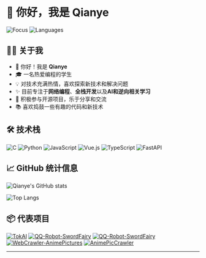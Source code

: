 # 👋 你好，我是 Qianye

![Focus](https://img.shields.io/badge/Focus-Web%26AI-brightgreen)
![Languages](https://img.shields.io/badge/Languages-C%7CPython%7CJavaScript%7CTypeScript-blue)

## 🧑‍💻 关于我

- 👋 你好！我是 **Qianye**
- 🎓 一名热爱编程的学生
- 💡 对技术充满热情，喜欢探索新技术和解决问题
- ✨ 目前专注于**网络编程**、**全栈开发**以及**AI和逆向相关学习**
- 💖 积极参与开源项目，乐于分享和交流
- 📚 喜欢捣鼓一些有趣的代码和新技术

## 🛠️ 技术栈

![C](https://img.shields.io/badge/C-00599C?style=for-the-badge&logo=c&logoColor=white)
![Python](https://img.shields.io/badge/Python-3776AB?style=for-the-badge&logo=python&logoColor=white)
![JavaScript](https://img.shields.io/badge/JavaScript-F7DF1E?style=for-the-badge&logo=javascript&logoColor=black)
![Vue.js](https://img.shields.io/badge/Vue.js-4FC08D?style=for-the-badge&logo=vue.js&logoColor=white)
![TypeScript](https://img.shields.io/badge/TypeScript-007ACC?style=for-the-badge&logo=typescript&logoColor=white)
![FastAPI](https://img.shields.io/badge/FastAPI-009688?style=for-the-badge&logo=fastapi&logoColor=white)

## 📈 GitHub 统计信息

![Qianye's GitHub stats](https://github-readme-stats.vercel.app/api?username=qianye60&show_icons=true&theme=radical)

![Top Langs](https://github-readme-stats.vercel.app/api/top-langs/?username=qianye60&layout=compact&theme=radical)

## 📦 代表项目

[![TokAI](https://github-readme-stats.vercel.app/api/pin/?username=qianye60&repo=TokAI&theme=dark)](https://github.com/qianye60/TokAI)
[![QQ-Robot-SwordFairy](https://github-readme-stats.vercel.app/api/pin/?username=qianye60&repo=QQ-Robot-SwordFairy&theme=dark)](https://github.com/qianye60/QQ-Robot-SwordFairy)
[![QQ-Robot-SwordFairy](https://github-readme-stats.vercel.app/api/pin/?username=qianye60&repo=QQ-Robot-SwordFairy&theme=dark)](https://github.com/qianye60/QQ-Robot-SwordFairy)
[![WebCrawler-AnimePictures](https://github-readme-stats.vercel.app/api/pin/?username=qianye60&repo=WebCrawler-AnimePictures&theme=dark)](https://github.com/qianye60/WebCrawler-AnimePictures)
[![AnimePicCrawler](https://github-readme-stats.vercel.app/api/pin/?username=qianye60&repo=AnimePicCrawler&theme=dark)](https://github.com/qianye60/AnimePicCrawler)


---

